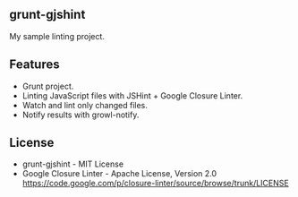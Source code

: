 ## grunt-gjshint

My sample linting project.

## Features

* Grunt project.
* Linting JavaScript files with JSHint + Google Closure Linter.
* Watch and lint only changed files.
* Notify results with growl-notify.

## License

* grunt-gjshint - MIT License
* Google Closure Linter - Apache License, Version 2.0  
https://code.google.com/p/closure-linter/source/browse/trunk/LICENSE
